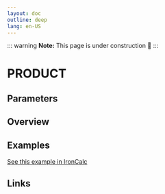 ```yaml
---
layout: doc
outline: deep
lang: en-US
---
```


::: warning
**Note:** This page is under construction 🚧
:::

# PRODUCT

## Parameters

## Overview

## Examples

[See this example in IronCalc](https://app.ironcalc.com/?filename=product)

## Links
